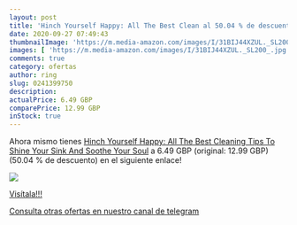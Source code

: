 ```yaml
---
layout: post
title: 'Hinch Yourself Happy: All The Best Clean al 50.04 % de descuento'
date: 2020-09-27 07:49:43
thumbnailImage: 'https://m.media-amazon.com/images/I/31BIJ44XZUL._SL200_.jpg'
images: [ 'https://m.media-amazon.com/images/I/31BIJ44XZUL._SL200_.jpg' ]
comments: true
category: ofertas
author: ring
slug: 0241399750
description:
actualPrice: 6.49 GBP
comparePrice: 12.99 GBP
inStock: true
---
```


Ahora mismo tienes [Hinch Yourself Happy: All The Best Cleaning Tips To Shine Your Sink And Soothe Your Soul](https://www.amazon.com/dp/0241399750/?tag=redken08-20) a 6.49 GBP (original: 12.99 GBP) (50.04 %  de descuento) en el siguiente enlace!

[![](https://m.media-amazon.com/images/I/31BIJ44XZUL._SL200_.jpg)](https://www.amazon.com/dp/0241399750/?tag=redken08-20)

[Visítala!!!](https://www.amazon.com/dp/0241399750/?tag=redken08-20)

[Consulta otras ofertas en nuestro canal de telegram](https://t.me/s/ofertas25)
